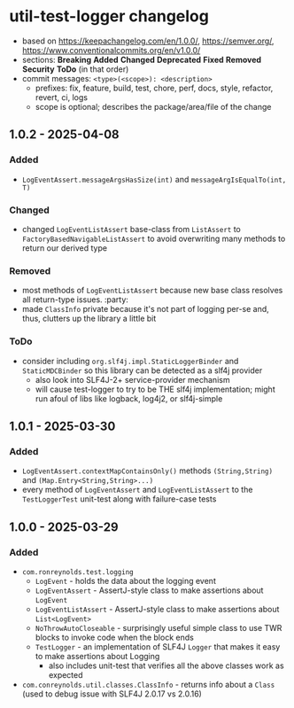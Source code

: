 # util-test-logger changelog
* based on https://keepachangelog.com/en/1.0.0/, https://semver.org/, https://www.conventionalcommits.org/en/v1.0.0/
* sections: **Breaking** **Added** **Changed** **Deprecated** **Fixed** **Removed** **Security** **ToDo** (in that order)
* commit messages: `<type>(<scope>): <description>`
    * prefixes: fix, feature, build, test, chore, perf, docs, style, refactor, revert, ci, logs
    * scope is optional; describes the package/area/file of the change

## 1.0.2 - 2025-04-08
### Added
* `LogEventAssert.messageArgsHasSize(int)` and `messageArgIsEqualTo(int, T)`
### Changed
* changed `LogEventListAssert` base-class from `ListAssert` to `FactoryBasedNavigableListAssert` to avoid overwriting many methods 
to return our derived type
### Removed
* most methods of `LogEventListAssert` because new base class resolves all return-type issues. :party:
* made `ClassInfo` private because it's not part of logging per-se and, thus, clutters up the library a little bit
### ToDo
* consider including `org.slf4j.impl.StaticLoggerBinder` and `StaticMDCBinder` so this library can be detected as a slf4j provider
  * also look into SLF4J-2+ service-provider mechanism
  * will cause test-logger to try to be THE slf4j implementation; might run afoul of libs like logback, log4j2, or slf4j-simple

## 1.0.1 - 2025-03-30
### Added
* `LogEventAssert.contextMapContainsOnly()` methods `(String,String)` and `(Map.Entry<String,String>...)`
* every method of `LogEventAssert` and `LogEventListAssert` to the `TestLoggerTest` unit-test along with failure-case tests

## 1.0.0 - 2025-03-29
### Added
* `com.ronreynolds.test.logging`
  * `LogEvent` - holds the data about the logging event
  * `LogEventAssert` - AssertJ-style class to make assertions about `LogEvent`
  * `LogEventListAssert` - AssertJ-style class to make assertions about `List<LogEvent>`
  * `NoThrowAutoCloseable` - surprisingly useful simple class to use TWR blocks to invoke code when the block ends
  * `TestLogger` - an implementation of SLF4J `Logger` that makes it easy to make assertions about Logging
    * also includes unit-test that verifies all the above classes work as expected
* `com.conreynolds.util.classes.ClassInfo` - returns info about a `Class` (used to debug issue with SLF4J 2.0.17 vs 2.0.16) 
